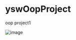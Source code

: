 # yswOopProject
 oop project1

![image](https://user-images.githubusercontent.com/12512309/71540113-82cdb880-2989-11ea-89c1-e3f166538fce.png)
